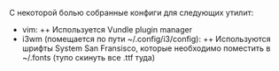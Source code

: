 С некоторой болью собранные конфиги для следующих утилит:
+ vim: 
	++ Используется Vundle plugin manager 
+ i3wm (помещается по пути ~/.config/i3/config):
	++ Используются шрифты System San Fransisco, которые необходимо поместить в ~/.fonts (тупо скинуть все .ttf туда)

